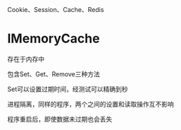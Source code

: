 Cookie、Session、Cache、Redis



# IMemoryCache

存在于内存中

包含Set、Get、Remove三种方法

Set可以设置过期时间，经测试可以精确到秒

进程隔离，同样的程序，两个之间的设置和读取操作互不影响

程序重启后，即使数据未过期也会丢失